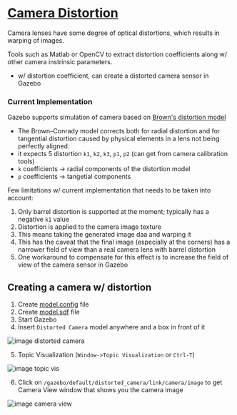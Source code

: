 # [Camera Distortion][1]

Camera lenses have some degree of optical distortions, which results in warping of images.  

Tools such as Matlab or OpenCV to extract distortion coefficients along w/ other camera instrinsic parameters.

- w/ distortion coefficient, can create a distorted camera sensor in Gazebo

### Current Implementation

Gazebo supports simulation of camera based on [Brown's distortion model][2]

- The Brown–Conrady model corrects both for radial distortion and for tangential distortion caused by physical elements in a lens not being perfectly aligned.
- it expects 5 distortion `k1`, `k2`, `k3`, `p1`, `p2` (can get from camera calibration tools)
- `k` coefficients -> radial components of the distortion model
- `p` coefficients -> tangetial components

Few limitations w/ current implementation that needs to be taken into account:

1. Only barrel distortion is supported at the moment; typically has a negative `k1` value
2. Distortion is applied to the camera image texture
  1. This means taking the generated image daa and warping it
  2. This has the caveat that the final image (especially at the corners) has a narrower field of view than a real camera lens with barrel distortion
  3. One workaround to compensate for this effect is to increase the field of view of the camera sensor in Gazebo

## Creating a camera w/ distortion

1. Create [model.config][3] file
2. Create [model.sdf][4] file
3. Start Gazebo
4. Insert `Distorted Camera` model anywhere and a box in front of it 

  ![image distorted camera][5]

5. Topic Visualization (`Window->Topic Visualization` or `Ctrl-T`)

  ![image topic vis][6]

6. Click on `/gazebo/default/distorted_camera/link/camera/image` to get Camera View window that shows you the camera image

  ![image camera view][7]

[1]: http://gazebosim.org/tutorials?tut=camera_distortion&cat=sensors
[2]: http://en.wikipedia.org/wiki/Distortion_(optics)#Software_correction
[3]: ../.gazebo/models/distorted_camera/model.config
[4]: ../.gazebo/models/distorted_camera/model.sdf
[5]: https://bitbucket.org/osrf/gazebo_tutorials/raw/default/camera_distortion/files/distorted_camera_inserted.png
[6]: https://bitbucket.org/osrf/gazebo_tutorials/raw/default/camera_distortion/files/distorted_camera_topic_visualizer.png
[7]: https://bitbucket.org/osrf/gazebo_tutorials/raw/default/camera_distortion/files/distorted_camera_image_visualizer.png
